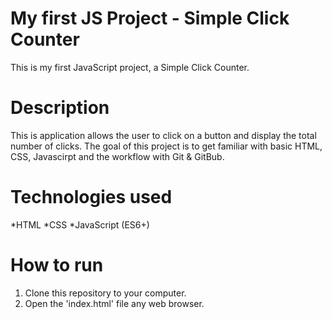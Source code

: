 # My first JS Project - Simple Click Counter
This is my first JavaScript project, a Simple Click Counter.

# Description
This is application allows the user to click on a button and display the total number of clicks.
The goal of this project is to get familiar with basic HTML, CSS, Javascirpt and the workflow with Git & GitBub.

# Technologies used
*HTML
*CSS
*JavaScript (ES6+)

# How to run
1. Clone this repository to your computer.
2. Open the 'index.html' file any web browser.
